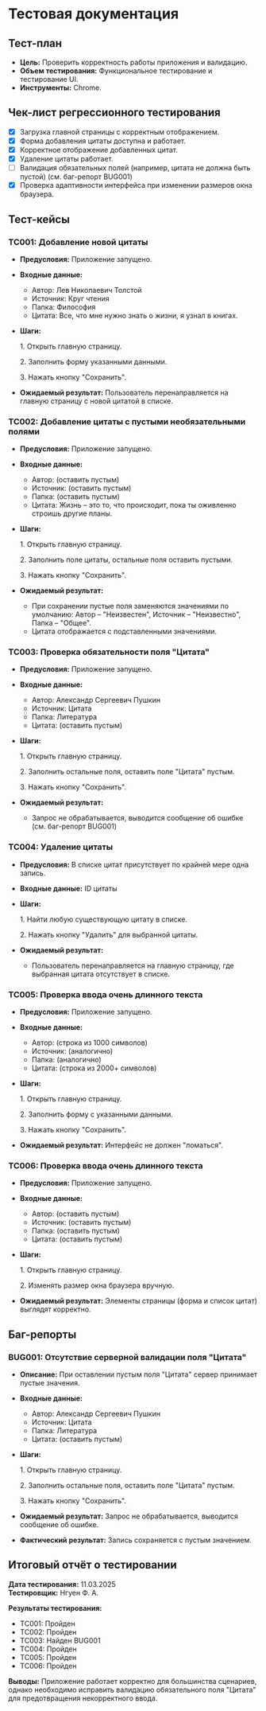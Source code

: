 ﻿# Тестовая документация

## Тест-план

-   **Цель:** Проверить корректность работы приложения и валидацию.
-   **Объем тестирования:** Функциональное тестирование и тестирование UI.
-   **Инструменты:** Chrome.

## Чек-лист регрессионного тестирования

-   [x] Загрузка главной страницы с корректным отображением.
-   [x] Форма добавления цитаты доступна и работает.
-   [x] Корректное отображение добавленных цитат.
-   [x] Удаление цитаты работает.
-   [ ] Валидация обязательных полей (например, цитата не должна быть пустой) (см. баг-репорт BUG001)
-   [x] Проверка адаптивности интерфейса при изменении размеров окна браузера.

## Тест-кейсы

### TC001: Добавление новой цитаты

-   **Предусловия:** Приложение запущено.
-   **Входные данные:**
    -   Автор: Лев Николаевич Толстой
    -   Источник: Круг чтения
    -   Папка: Философия
    -   Цитата: Все, что мне нужно знать о жизни, я узнал в книгах.
-   **Шаги:**
  
    1\. Открыть главную страницу.
    
    2\. Заполнить форму указанными данными.
    
    3\. Нажать кнопку "Сохранить".
-   **Ожидаемый результат:** Пользователь перенаправляется на главную страницу с новой цитатой в списке.

### TC002: Добавление цитаты с пустыми необязательными полями

-   **Предусловия:** Приложение запущено.
-   **Входные данные:**
    -   Автор: (оставить пустым)
    -   Источник: (оставить пустым)
    -   Папка: (оставить пустым)
    -   Цитата: Жизнь – это то, что происходит, пока ты оживленно строишь другие планы.
-   **Шаги:**
  
    1\. Открыть главную страницу.
  
    2\. Заполнить поле цитаты, остальные поля оставить пустыми.
       
    3\. Нажать кнопку "Сохранить".
-   **Ожидаемый результат:**
    -   При сохранении пустые поля заменяются значениями по умолчанию: Автор – "Неизвестен", Источник – "Неизвестно", Папка – "Общее".
    -   Цитата отображается с подставленными значениями.

### TC003: Проверка обязательности поля "Цитата"

-   **Предусловия:** Приложение запущено.
-   **Входные данные:**
    -   Автор: Александр Сергеевич Пушкин
    -   Источник: Цитата
    -   Папка: Литература
    -   Цитата: (оставить пустым)
-   **Шаги:**
  
    1\. Открыть главную страницу.
    
    2\. Заполнить остальные поля, оставить поле "Цитата" пустым.
    
    3\. Нажать кнопку "Сохранить".
-   **Ожидаемый результат:**
    -   Запрос не обрабатывается, выводится сообщение об ошибке (см. баг-репорт BUG001)

### TC004: Удаление цитаты

-   **Предусловия:** В списке цитат присутствует по крайней мере одна запись.
-   **Входные данные:** ID цитаты
-   **Шаги:**
  
    1\. Найти любую существующую цитату в списке.
    
    2\. Нажать кнопку "Удалить" для выбранной цитаты.
-   **Ожидаемый результат:**
    -   Пользователь перенаправляется на главную страницу, где выбранная цитата отсутствует в списке.

### TC005: Проверка ввода очень длинного текста

-   **Предусловия:** Приложение запущено.
-   **Входные данные:**
    -   Автор: (строка из 1000 символов)
    -   Источник: (аналогично)
    -   Папка: (аналогично)
    -   Цитата: (строка из 2000+ символов)
-   **Шаги:**
  
    1\. Открыть главную страницу.
    
    2\. Заполнить форму с указанными данными.
    
    3\. Нажать кнопку "Сохранить".
-   **Ожидаемый результат:** Интерфейс не должен "ломаться".

### TC006: Проверка ввода очень длинного текста

-   **Предусловия:** Приложение запущено.
-   **Входные данные:**
    -   Автор: (оставить пустым)
    -   Источник: (оставить пустым)
    -   Папка: (оставить пустым)
    -   Цитата: (оставить пустым)
-   **Шаги:**
  
    1\. Открыть главную страницу.
    
    2\. Изменять размер окна браузера вручную.
-   **Ожидаемый результат:** Элементы страницы (форма и список цитат) выглядят корректно.

## Баг-репорты

### BUG001: Отсутствие серверной валидации поля "Цитата"

-   **Описание:** При оставлении пустым поля "Цитата" сервер принимает пустые значения.
-   **Входные данные:**
    -   Автор: Александр Сергеевич Пушкин
    -   Источник: Цитата
    -   Папка: Литература
    -   Цитата: (оставить пустым)
-   **Шаги:**
  
    1\. Открыть главную страницу.
    
    2\. Заполнить остальные поля, оставить поле "Цитата" пустым.
    
    3\. Нажать кнопку "Сохранить".
-   **Ожидаемый результат:** Запрос не обрабатывается, выводится сообщение об ошибке.
-   **Фактический результат:** Запись сохраняется с пустым значением.

## Итоговый отчёт о тестировании

**Дата тестирования:** 11.03.2025  
**Тестировщик:** Нгуен Ф. А.

**Результаты тестирования:**

-   TC001: Пройден
-   TC002: Пройден
-   TC003: Найден BUG001
-   TC004: Пройден
-   TC005: Пройден
-   TC006: Пройден

**Выводы:** Приложение работает корректно для большинства сценариев, однако необходимо исправить валидацию обязательного поля "Цитата" для предотвращения некорректного ввода.
